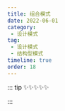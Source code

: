 ```yaml
---
title: 组合模式
date: 2022-06-01
category:
 - 设计模式
tag: 
 - 设计模式
 - 结构型模式
timeline: true
order: 18
---
```


::: tip ✨✨✨✨✨

:::

<!-- more -->
